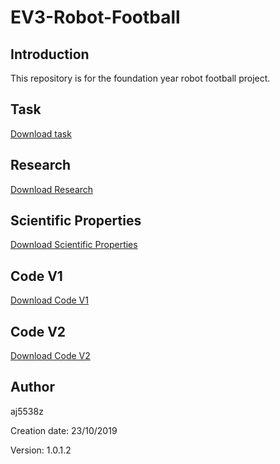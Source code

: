 # EV3-Robot-Football
## Introduction
This repository is for the foundation year robot football project.
## Task
[Download task](https://github.com/aj5538z/EV3-Robot-Football/blob/master/Task/Project%201%20Robot%20Football%20Tasks.docx?raw=true)

## Research
[Download Research](https://github.com/aj5538z/EV3-Robot-Football/blob/master/Report/Andrew%20Johnston%20Project%201.docx?raw=true)

## Scientific Properties
[Download Scientific Properties](https://github.com/aj5538z/EV3-Robot-Football/blob/master/Scientific%20Properties/Project%201%20Analysis%20of%20the%20Scientific%20Properties.docx?raw=true)

## Code V1
[Download Code V1](https://github.com/aj5538z/EV3-Robot-Football/blob/master/Code/EV3%20Robot%20Football.ev3?raw=true)

## Code V2
[Download Code V2](https://github.com/aj5538z/EV3-Robot-Football/blob/master/Code/EV3%20Robot%20Football%20Code%20V2.ev3?raw=true)

## Author
aj5538z

Creation date: 23/10/2019

Version: 1.0.1.2